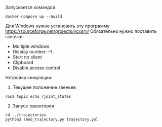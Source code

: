 Запускается командой
```shell
docker-compose up --build
```
Для Windows нужно установить эту программу https://sourceforge.net/projects/vcxsrv/
Обязательно нужно поставить галочки:
- Multiple windows
- Display number: -1
- Start no client
- Clipboard
- Disable access control

Нстройка симуляции:
1. Текущее положение звеньев
```shell
ros2 topic echo /joint_states
```
2. Запуск траектории
```shell
cd ../trajectories
python3 send_trajectory.py trajectory.yml
```